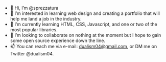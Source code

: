 - 👋 Hi, I’m @sprezzatura
- 👀 I’m interested in learning web design and creating a portfolio that will help me land a job in the industry.
- 🌱 I’m currently learning HTML, CSS, Javascript, and one or two of the most popular libraries.
- 💞️ I’m looking to collaborate on nothing at the moment but I hope to gain some open source experience down the line.
- 📫 You can reach me via e-mail: dualism04@gmail.com, or DM me on Twitter @dualism04.

<!---
sprezzatura/sprezzatura is a ✨ special ✨ repository because its `README.md` (this file) appears on your GitHub profile.
You can click the Preview link to take a look at your changes.
--->
